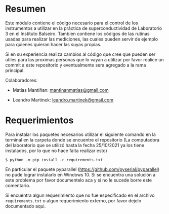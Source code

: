 Resumen
========

Este módulo contiene el código necesario para el control de los instrumentos 
a utilizar en la práctica de superconductividad de Laboratorio 3 en el
Instituto Balseiro. Tambien contiene los códigos de las rutinas usadas para
realizar las mediciones, las cuales pueden servir de ejemplo para quienes
quieran hacer las suyas propias.

Si en su experiencia realiza cambios al código que cree que pueden ser 
utiles para las proximas personas que lo vayan a utilizar por favor realice 
un commit a este repositorio y eventualmente sera agregado a la rama principal.

Colaboradores:

- Matias Mantiñan: mantinanmatias@gmail.com 

- Leandro Martinek: leandro.martinek@gmail.com


Requerimientos
============

Para instalar los paquetes necesarios utilizar el siguiente comando en la 
terminal en la carpeta donde se encuentre el repositorio 
(La computadora del laboratorio que se utilizó hasta la fecha 25/10/2021 ya los 
tiene instalados, por lo que no hace falta realizar esto)

    $ python -m pip install -r requirements.txt

En particular el paquete pyparallel (https://github.com/pyserial/pyparallel)
no pude lograr instalarlo en Windows 10. Si se encuentra una solución a
este problema por favor documentelo aca y si no le sucede borre este 
comentario.

Si encuentra algun requerimiento que no fue especificado en el archivo 
`requirements.txt` o algun requerimiento externo,
por favor dejelo documentado aqui. 